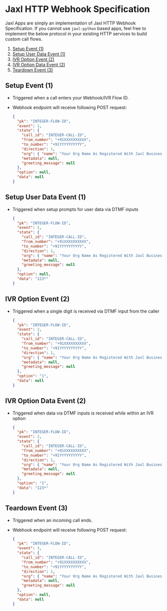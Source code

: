 # Jaxl HTTP Webhook Specification

Jaxl Apps are simply an implementation of Jaxl HTTP Webhook Specification. If you cannot use
`jaxl-python` based apps, feel free to implement the below protocol in your existing HTTP
services to build custom call flows.

1. [Setup Event (1)](#setup-event-1)
2. [Setup User Data Event (1)](#setup-user-data-event-1)
3. [IVR Option Event (2)](#ivr-option-event-2)
4. [IVR Option Data Event (2)](#ivr-option-data-event-2)
5. [Teardown Event (3)](#teardown-event-3)

## Setup Event (1)

- Triggered when a call enters your Webhook/IVR Flow ID.
- Webhook endpoint will receive following POST request:

  ```json
  {
    "pk": "INTEGER-FLOW-ID",
    "event": 1,
    "state": {
      "call_id": "INTEGER-CALL-ID",
      "from_number": "+91XXXXXXXXXX",
      "to_number": "+91YYYYYYYYYY",
      "direction": 1,
      "org": { "name": "Your Org Name As Registered With Jaxl Business Phone" },
      "metadata": null,
      "greeting_message": null
    },
    "option": null,
    "data": null
  }
  ```

## Setup User Data Event (1)

- Triggered when setup prompts for user data via DTMF inputs

  ```json
  {
    "pk": "INTEGER-FLOW-ID",
    "event": 1,
    "state": {
      "call_id": "INTEGER-CALL-ID",
      "from_number": "+91XXXXXXXXXX",
      "to_number": "+91YYYYYYYYYY",
      "direction": 1,
      "org": { "name": "Your Org Name As Registered With Jaxl Business Phone" },
      "metadata": null,
      "greeting_message": null
    },
    "option": null,
    "data": "123*"
  }
  ```

## IVR Option Event (2)

- Triggered when a single digit is received via DTMF input from the caller

  ```json
  {
    "pk": "INTEGER-FLOW-ID",
    "event": 2,
    "state": {
      "call_id": "INTEGER-CALL-ID",
      "from_number": "+91XXXXXXXXXX",
      "to_number": "+91YYYYYYYYYY",
      "direction": 1,
      "org": { "name": "Your Org Name As Registered With Jaxl Business Phone" },
      "metadata": null,
      "greeting_message": null
    },
    "option": "1",
    "data": null
  }
  ```

## IVR Option Data Event (2)

- Triggered when data via DTMF inputs is received while within an IVR option

  ```json
  {
    "pk": "INTEGER-FLOW-ID",
    "event": 2,
    "state": {
      "call_id": "INTEGER-CALL-ID",
      "from_number": "+91XXXXXXXXXX",
      "to_number": "+91YYYYYYYYYY",
      "direction": 1,
      "org": { "name": "Your Org Name As Registered With Jaxl Business Phone" },
      "metadata": null,
      "greeting_message": null
    },
    "option": "1",
    "data": "123*"
  }
  ```

## Teardown Event (3)

- Triggered when an incoming call ends.
- Webhook endpoint will receive following POST request:

  ```json
  {
    "pk": "INTEGER-FLOW-ID",
    "event": 3,
    "state": {
      "call_id": "INTEGER-CALL-ID",
      "from_number": "+91XXXXXXXXXX",
      "to_number": "+91YYYYYYYYYY",
      "direction": 1,
      "org": { "name": "Your Org Name As Registered With Jaxl Business Phone" },
      "metadata": null,
      "greeting_message": null
    },
    "option": null,
    "data": null
  }
  ```
